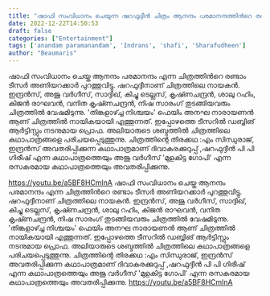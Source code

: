 ```yaml
---
title: "ഷാഫി സംവിധാനം ചെയുന്ന ഷറഫുദ്ദീൻ ചിത്രം ആനന്ദം പരമാനന്ദത്തിന്‍റെ രണ്ടാം ടീസര്‍"
date: 2022-12-22T14:50:53
draft: false
categories: ["Entertainment"]
tags: ['anandam paramanandam', 'Indrans', 'shafi', 'Sharafudheen']
author: "Beaumaris"
---
```


ഷാഫി സംവിധാനം ചെയ്ത ആനന്ദം പരമാനന്ദം എന്ന ചിത്രത്തിന്‍റെ രണ്ടാം ടീസര്‍ അണിയറക്കാര്‍ പുറത്തുവിട്ടു. ഷറഫുദ്ദീനാണ് ചിത്രത്തിലെ നായകൻ. ഇന്ദ്രൻസ്, അജു വർ​ഗീസ്, സാദ്ദിഖ്, കിച്ചു ടെല്ലസ്, കൃഷ്‍ണചന്ദ്രൻ, ശാലു റഹിം, കിജൻ രാഘവൻ, വനിത കൃഷ്‍ണചന്ദ്രൻ, നിഷ സാരംഗ് തുടങ്ങിയവരും ചിത്രത്തിൽ വേഷമിടുന്നു. 'തിങ്കളാഴ്ച്ച നിശ്ചയം' ഫെയിം അനഘ നാരായണൻ ആണ് ചിത്രത്തിൽ നായികയായി എത്തുന്നത്. ഇപ്പോഴത്തെ ടീസറിൽ ഡബ്ബിങ് ആർട്ടിസ്റ്റും നടനുമായ പ്രൊഫ. അലിയാരുടെ ശബ്ദത്തില്‍ ചിത്രത്തിലെ കഥാപാത്രങ്ങളെ പരിചയപ്പെടുത്തുന്നു. ചിത്രത്തിന്റെ തിരക്കഥ :എം സിന്ധുരാജ്, ഇന്ദ്രൻസ് അവതരിപ്പിക്കുന്ന കഥാപാത്രമാണ് ദിവാകരക്കുറുപ്പ് ,ഷറഫുദ്ദീൻ പി പി ഗിരീഷ് എന്ന കഥാപാത്രത്തെയും അജു വർഗീസ് 'മുളകിട്ട ഗോപി' എന്ന രസകരമായ കഥാപാത്രത്തെയും അവതരിപ്പിക്കുന്നു.

https://youtu.be/a5BF8HCmlnA
ഷാഫി സംവിധാനം ചെയ്ത ആനന്ദം പരമാനന്ദം എന്ന ചിത്രത്തിന്‍റെ രണ്ടാം ടീസര്‍ അണിയറക്കാര്‍ പുറത്തുവിട്ടു. ഷറഫുദ്ദീനാണ് ചിത്രത്തിലെ നായകൻ. ഇന്ദ്രൻസ്, അജു വർ​ഗീസ്, സാദ്ദിഖ്, കിച്ചു ടെല്ലസ്, കൃഷ്‍ണചന്ദ്രൻ, ശാലു റഹിം, കിജൻ രാഘവൻ, വനിത കൃഷ്‍ണചന്ദ്രൻ, നിഷ സാരംഗ് തുടങ്ങിയവരും ചിത്രത്തിൽ വേഷമിടുന്നു. 'തിങ്കളാഴ്ച്ച നിശ്ചയം' ഫെയിം അനഘ നാരായണൻ ആണ് ചിത്രത്തിൽ നായികയായി എത്തുന്നത്. ഇപ്പോഴത്തെ ടീസറിൽ ഡബ്ബിങ് ആർട്ടിസ്റ്റും നടനുമായ പ്രൊഫ. അലിയാരുടെ ശബ്ദത്തില്‍ ചിത്രത്തിലെ കഥാപാത്രങ്ങളെ പരിചയപ്പെടുത്തുന്നു. ചിത്രത്തിന്റെ തിരക്കഥ :എം സിന്ധുരാജ്, ഇന്ദ്രൻസ് അവതരിപ്പിക്കുന്ന കഥാപാത്രമാണ് ദിവാകരക്കുറുപ്പ് ,ഷറഫുദ്ദീൻ പി പി ഗിരീഷ് എന്ന കഥാപാത്രത്തെയും അജു വർഗീസ് 'മുളകിട്ട ഗോപി' എന്ന രസകരമായ കഥാപാത്രത്തെയും അവതരിപ്പിക്കുന്നു. https://youtu.be/a5BF8HCmlnA
